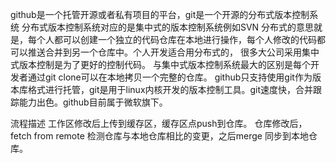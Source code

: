 github是一个托管开源或者私有项目的平台，git是一个开源的分布式版本控制系统
  分布式版本控制系统对应的是集中式的版本控制系统例如SVN
    分布式的意思就是，每个人都可以创建一个独立的代码仓库在本地进行操作，每个人修改的代码都可以推送合并到另一个仓库中。个人开发适合用分布式的，
    很多大公司采用集中式版本控制是为了更好的控制代码。
    与集中式版本控制系统最大的区别是每个开发者通过git clone可以在本地拷贝一个完整的仓库。
github只支持使用git作为版本库格式进行托管，git是用于linux内核开发的版本控制工具。git速度快，合并跟踪能力出色。github目前属于微软旗下。

流程描述
  工作区修改后上传到缓存区，缓存区点push到仓库。
  仓库修改后，fetch from remote 检测仓库与本地仓库相比的变更，之后merge 同步到本地仓库。
